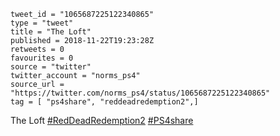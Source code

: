 ```
tweet_id = "1065687225122340865"
type = "tweet"
title = "The Loft"
published = 2018-11-22T19:23:28Z
retweets = 0
favourites = 0
source = "twitter"
twitter_account = "norms_ps4"
source_url = "https://twitter.com/norms_ps4/status/1065687225122340865"
tag = [ "ps4share", "reddeadredemption2",]
```

The Loft [#RedDeadRedemption2](/tags/reddeadredemption2/) [#PS4share](/tags/ps4share/)

<p class='image'><img src='http://mnf.m17s.net/2018/11/22/DsoU4bpWkAA0nWC.jpg' alt=''></p>

